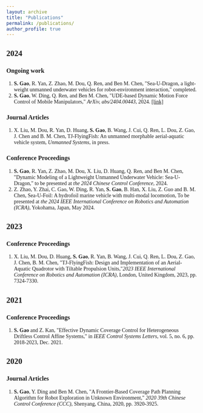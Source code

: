 ```yaml
---
layout: archive
title: "Publications"
permalink: /publications/
author_profile: true
---
```


<html>
<head>
    <style>
        body {
            font-family: 'Times New Roman', Times, serif;
        }
        ol {
            padding-left: 20px;
        }
    </style>
</head>
<body>
    <h2>2024</h2>
    <h3>Ongoing work</h3>
    <ol>
        <li><strong>S. Gao</strong>, R. Yan, Z. Zhao, M. Dou, Q. Ren, and Ben M. Chen, "Sea-U-Dragon, a light-weight
            unmanned underwater vehicles for robot-environment interaction," completed.</li>
        <li><strong>S. Gao</strong>, W. Ding, Q. Ren, and Ben M. Chen, "UDE-based Dynamic Motion Force Control of Mobile Manipulators," <em>ArXiv, abs/2404.00443</em>, 2024. <a href="https://arxiv.org/abs/2404.00443" target="_blank">[link]</a></li>
    </ol>
    <h3>Journal Articles</h3>
    <ol>
        <li>X. Liu, M. Dou, R. Yan, D. Huang, <strong>S. Gao</strong>, B. Wang, J. Cui, Q. Ren, L. Dou, Z. Gao, J. Chen and B. M. Chen, TJ-FlyingFish: An unmanned morphable aerial-aquatic vehicle system, <em>Unmanned Systems</em>, in press.</li>
    </ol>
    <h3>Conference Proceedings</h3>
    <ol>
        <li><strong>S. Gao</strong>, R. Yan, Z. Zhao, M. Dou, X. Liu, D. Huang, Q. Ren, and Ben M. Chen, "Dynamic Modeling of a Lightweight Unmanned Underwater Vehicle: Sea-U-Dragon," to be presented at <em>the 2024 Chinese Control Conference</em>, 2024.</li>
        <li>Z. Zhao, Y. Zhai, C. Gao, W. Ding, R. Yan, <strong>S. Gao</strong>, B. Han, X. Liu, Z. Guo and B. M. Chen, Sea-U-Foil: A hydrofoil marine vehicle with multi-modal locomotion, To be presented at <em>the 2024 IEEE International Conference on Robotics and Automation (ICRA)</em>, Yokohama, Japan, May 2024.</li>
    </ol>
    <h2>2023</h2>
    <h3>Conference Proceedings</h3>
    <ol>
        <li>X. Liu, M. Dou, D. Huang, <strong>S. Gao</strong>, R. Yan, B. Wang, J. Cui, Q. Ren, L. Dou, Z. Gao, J. Chen, B. M. Chen, "TJ-FlyingFish: Design and Implementation of an Aerial-Aquatic Quadrotor with Tiltable Propulsion Units,"<em>2023 IEEE International Conference on Robotics and Automation (ICRA)</em>, London, United Kingdom, 2023, pp. 7324-7330.</li>
    </ol>
    <h2>2021</h2>
    <h3>Conference Proceedings</h3>
    <ol>
        <li><strong>S. Gao</strong> and Z. Kan, "Effective Dynamic Coverage Control for Heterogeneous Driftless Control Affine Systems," in <em>IEEE Control Systems Letters</em>, vol. 5, no. 6, pp. 2018-2023, Dec. 2021.</li>
    </ol>
    <h2>2020</h2>
    <h3>Journal Articles</h3>
    <ol>
        <li><strong>S. Gao</strong>, Y. Ding and Ben M. Chen, "A Frontier-Based Coverage Path Planning Algorithm for Robot Exploration in Unknown Environment," <em>2020 39th Chinese Control Conference (CCC)</em>, Shenyang, China, 2020, pp. 3920-3925.</li>
    </ol>
</body>
</html>

<!-- 
### Journal Articles

1. X. Liu, M. Dou, R. Yan, D. Huang, **S. Gao**, B. Wang, J. Cui, Q. Ren, L. Dou, Z. Gao, J. Chen and B. M. Chen, TJ-FlyingFish: An unmanned morphable aerial-aquatic vehicle system,  *Unmanned Systems* , in press.

### Conference Proceedings

1. Z. Zhao, Y. Zhai, C. Gao, W. Ding, R. Yan, **S. Gao**, B. Han, X. Liu, Z. Guo and B. M. Chen, Sea-U-Foil: A hydrofoil marine vehicle with multi-modal locomotion, To be presented at  *the 2024 IEEE International Conference on Robotics and Automation (ICRA)* , Yokohama, Japan, May 2024.

## 2023

### Conference Proceedings

1. X. Liu, M. Dou, D. Huang, **S. Gao**, R. Yan, B. Wang, J. Cui, Q. Ren, L. Dou,  Z. Gao, J. Chen, B. M. Chen, "TJ-FlyingFish: Design and Implementation of an Aerial-Aquatic Quadrotor with Tiltable Propulsion Units,"*2023 IEEE International Conference on Robotics and Automation (ICRA)* , London, United Kingdom, 2023, pp. 7324-7330.

## 2021

### Conference Proceedings

1. **S. Gao** and Z. Kan, "Effective Dynamic Coverage Control for Heterogeneous Driftless Control Affine Systems," in  *IEEE Control Systems Letters* , vol. 5, no. 6, pp. 2018-2023, Dec. 2021.

## 2020

### Journal Articles

1. **S. Gao**, Y. Ding and Ben M. Chen, "A Frontier-Based Coverage Path Planning Algorithm
   for Robot Exploration in Unknown Environment,"  *2020 39th Chinese Control Conference (CCC)* , Shenyang, China, 2020, pp. 3920-3925. -->


<!-- {% if author.googlescholar %}
  You can also find my articles on <u><a href="{{author.googlescholar}}">my Google Scholar profile</a>.</u>
{% endif %}

{% include base_path %}

{% for post in site.publications reversed %}
  {% include archive-single.html %}
{% endfor %} -->

